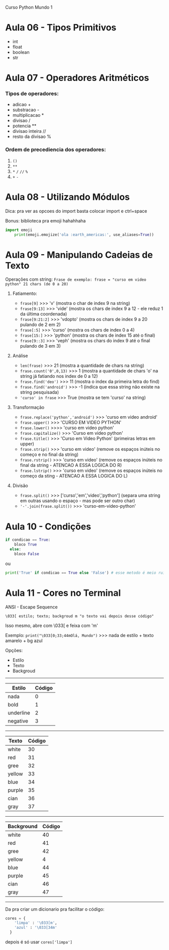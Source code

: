  Curso Python Mundo 1

# Aula 06 - Tipos Primitivos
- int
- float
- boolean
- str

# Aula 07 - Operadores Aritméticos
### Tipos de operadores:
  - adicao +
  - substracao -
  - multiplicacao *
  - divisao /
  - potencia **
  - divisao inteira //
  - resto da divisao %
  
###   Ordem de precediencia dos operadores:
  1. `()`
  2. `**`
  3. `*` `/` `//` `%`
  4. `+`  `-`

# Aula 08 - Utilizando Módulos
Dica: pra ver as opcoes do import basta colocar import e ctrl+space

Bonus: biblioteca pra emoji hahahhaha
   
```python
import emoji
    print(emoji.emojize('ola :earth_americas:', use_aliases=True))
```

# Aula 09 - Manipulando Cadeias de Texto
Operações com string:
`Frase de exemplo: frase = "curso em video python" 21 chars (de 0 a 20)`

1. Fatiamento:
    - `frase[9]` >>> 'v' (mostra o char de index 9 na string)
    - `frase[9:13]` >>> 'vide' (mostra os chars de index 9 a 12 - ele reduz 1 da última coordenada)
    - `frase[9:21:2]` >>> 'vdopto' (mostra os chars de index 9 a 20 pulando de 2 em 2)
    - `frase[:5]` >>> 'curso' (mostra os chars de index 0 a 4)
    - `frase[15:]` >>> 'python' (mostra os chars de index 15 até o final)
    - `frase[9::3]` >>> 'veph' (mostra os chars do index 9 até o final pulando de 3 em 3)

2. Análise
      - `len(frase)` >>> 21 (mostra a quantidade de chars na string)
      - `frase.count('0',0,13)` >>> 1 (mostra a quantidade de chars 'o' na string já fatiando nos index de 0 a 12)
      - `frase.find('deo')` >>> 11 (mostra o index da primeira letra do find)
      - `frase.find('android')` >>> -1 (indica que essa string não existe na string pesquisada)
      - `'curso' in frase` >>> True (mostra se tem 'curso' na string)

3. Transformação
      - `frase.replace('python','android')` >>> 'curso em video android'
      - `frase.upper()` >>> 'CURSO EM VIDEO PYTHON'
      - `frase.lower()` >>>> 'curso em video python'
      - `frase.capitalize()` >>> 'Curso em video python'
      - `frase.title()` >>> 'Curso em Video Python' (primeiras letras em upper)
      - `frase.strip()` >>> 'curso em video' (remove os espaços inúteis no começo e no final da string)
      - `frase.rstrip()` >>> 'curso em video' (remove os espaços inúteis no final da string - ATENCAO A ESSA LOGICA DO R)
      - `frase.lstrip()` >>> 'curso em video' (remove os espaços inúteis no começo da sting - ATENCAO A ESSA LOGICA DO L)

4. Divisão
   - `frase.split()` >>> ['curso','em','video','python'] (separa uma string em outras usando o espaço - mas pode ser outro char)
   -  `'-'.join(frase.split())` >>> 'curso-em-video-python' 



# Aula 10 - Condições

```python
if condicao == True:
    bloco True
  else:
    bloco False
```
ou
```python
print('True' if condicao == True else 'False') # esse metodo é meio ruim
```

# Aula 11 - Cores no Terminal
ANSI - Escape Sequence

`\033[ estilo; texto; backgroud m "o texto vai depois desse código"`

Isso mesmo, abre com \033[ e feixa com 'm'

Exemplo:
  `print("\033[0;33;44mOlá, Mundo")` >>> nada de estilo + texto amarelo + bg azul

Opções:
  - Estilo
  - Texto
  - Backgroud

---

<div align='center'>

|Estilo  |Código  |
|---------|---------|
| nada    |0         |
|bold     |1         |
| underline    |2         |
| negative    |3         |

</div>

---

<div align='center'>

|Texto  |Código  |
|---------|---------|
|white     |      30   |
|red     |       31  |
|gree     |        32 |
|yellow     | 33        |
|blue     |   34      |
|purple     |     35    |
|cian     |       36  |
|gray     |        37 |

</div>

---

<div align='center'>

|Background  |Código  |
|---------|---------|
|white     |      40   |
|red     |       41  |
|gree     |        42 |
|yellow     | 4        |
|blue     |   44      |
|purple     |     45    |
|cian     |       46  |
|gray     |        47 |

</div>

---

Da pra criar um dicionario pra facilitar o código:
  
```python
cores = {
    'limpa' : '\033[m',
    'azul' : '\033[34m'
  }
```


  depois é só usar `cores['limpa']`

  